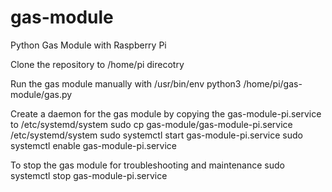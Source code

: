 # gas-module
Python Gas Module with Raspberry Pi

Clone the repository to /home/pi direcotry

Run the gas module manually with /usr/bin/env python3 /home/pi/gas-module/gas.py

Create a daemon for the gas module by copying the gas-module-pi.service to /etc/systemd/system
sudo cp gas-module/gas-module-pi.service /etc/systemd/system
sudo systemctl start gas-module-pi.service
sudo systemctl enable gas-module-pi.service

To stop the gas module for troubleshooting and maintenance
sudo systemctl stop gas-module-pi.service
